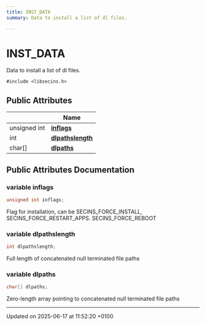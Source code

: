 ```yaml
---
title: INST_DATA
summary: Data to install a list of dl files. 

---
```


# INST_DATA



Data to install a list of dl files. 


`#include <libsecins.h>`

## Public Attributes

|                | Name           |
| -------------- | -------------- |
| unsigned int | **[inflags](struct_i_n_s_t___d_a_t_a.md#variable-inflags)**  |
| int | **[dlpathslength](struct_i_n_s_t___d_a_t_a.md#variable-dlpathslength)**  |
| char[] | **[dlpaths](struct_i_n_s_t___d_a_t_a.md#variable-dlpaths)**  |

## Public Attributes Documentation

### variable inflags

```cpp
unsigned int inflags;
```


Flag for installation, can be SECINS_FORCE_INSTALL, SECINS_FORCE_RESTART_APPS. SECINS_FORCE_REBOOT 


### variable dlpathslength

```cpp
int dlpathslength;
```


Full length of concatenated null terminated file paths 


### variable dlpaths

```cpp
char[] dlpaths;
```


Zero-length array pointing to concatenated null terminated file paths 


-------------------------------

Updated on 2025-06-17 at 11:52:20 +0100